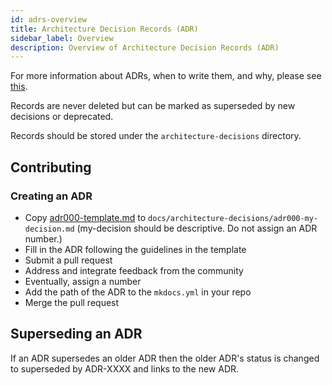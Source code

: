 ```yaml
---
id: adrs-overview
title: Architecture Decision Records (ADR)
sidebar_label: Overview
description: Overview of Architecture Decision Records (ADR)
---
```


For more information about ADRs, when to write them, and why, please see
[this](when-should-i-write-an-architecture-decision-record.md).

Records are never deleted but can be marked as superseded by new decisions or
deprecated.

Records should be stored under the `architecture-decisions` directory.

## Contributing

### Creating an ADR

- Copy [adr000-template.md](https://github.com/edenlabllc/software-templates/blob/main/documentation-templates/adr000-template.md) to
  `docs/architecture-decisions/adr000-my-decision.md` (my-decision should be
  descriptive. Do not assign an ADR number.)
- Fill in the ADR following the guidelines in the template
- Submit a pull request
- Address and integrate feedback from the community
- Eventually, assign a number
- Add the path of the ADR to the `mkdocs.yml` in your repo
- Merge the pull request

## Superseding an ADR

If an ADR supersedes an older ADR then the older ADR's status is changed to
superseded by ADR-XXXX and links to the new ADR.
